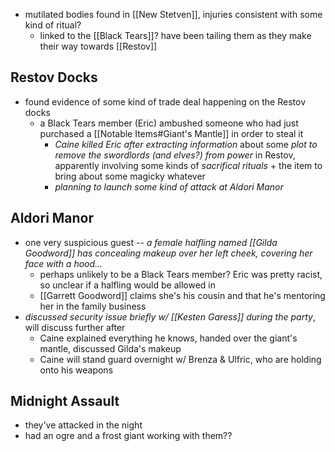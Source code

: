 - mutilated bodies found in [[New Stetven]], injuries consistent with some kind of ritual?
	- linked to the [[Black Tears]]? have been tailing them as they make their way towards [[Restov]]

## Restov Docks
- found evidence of some kind of trade deal happening on the Restov docks
	- a Black Tears member (Eric) ambushed someone who had just purchased a [[Notable Items#Giant's Mantle]] in order to steal it
		- *Caine killed Eric after extracting information* about some *plot to remove the swordlords (and elves?) from power* in Restov, apparently involving some kinds of *sacrifical rituals* + the item to bring about some magicky whatever
		- *planning to launch some kind of attack at Aldori Manor*

## Aldori Manor
- one very suspicious guest -- *a female halfling named [[Gilda Goodword]] has concealing makeup over her left cheek, covering her face with a hood...*
	- perhaps unlikely to be a Black Tears member? Eric was pretty racist, so unclear if a halfling would be allowed in
	- [[Garrett Goodword]] claims she's his cousin and that he's mentoring her in the family business
- *discussed security issue briefly w/ [[Kesten Garess]] during the party*, will discuss further after
	- Caine explained everything he knows, handed over the giant's mantle, discussed Gilda's makeup
	- Caine will stand guard overnight w/ Brenza & Ulfric, who are holding onto his weapons

## Midnight Assault
- they've attacked in the night
- had an ogre and a frost giant working with them??